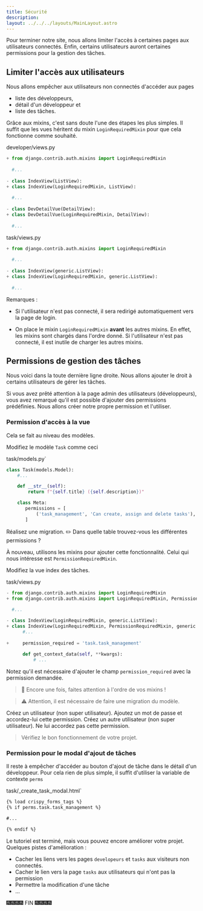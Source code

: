 ```yaml
---
title: Sécurité
description: 
layout: ../../../layouts/MainLayout.astro
---
```


Pour terminer notre site, nous allons limiter l'accès à certaines pages aux utilisateurs connectés. Enfin, certains utilisateurs auront certaines permissions pour la gestion des tâches.

## Limiter l'accès aux utilisateurs

Nous allons empêcher aux utilisateurs non connectés d'accéder aux pages
* liste des développeurs,
* détail d'un développeur et
* liste des tâches.

Grâce aux mixins, c'est sans doute l'une des étapes les plus simples. Il suffit que les vues héritent du mixin `LoginRequiredMixin` pour que cela fonctionne comme souhaité.

<div class="path">developer/views.py</div>

``` python
+ from django.contrib.auth.mixins import LoginRequiredMixin
  
  #...
  
- class IndexView(ListView):
+ class IndexView(LoginRequiredMixin, ListView):
  
  #...
  
- class DevDetailVue(DetailView):
+ class DevDetailVue(LoginRequiredMixin, DetailView):
  
  #...
```

<div class="path">task/views.py</div>

``` python
+ from django.contrib.auth.mixins import LoginRequiredMixin
  
  #...  
  
- class IndexView(generic.ListView):
+ class IndexView(LoginRequiredMixin, generic.ListView):
  
  #...  
```

Remarques :

* Si l'utilisateur n'est pas connecté, il sera redirigé automatiquement vers la page de login.

* On place le mixin `LoginRequiredMixin` **avant** les autres mixins. En effet, les mixins sont chargés dans l'ordre donné. Si l'utilisateur n'est pas connecté, il est inutile de charger les autres mixins.

## Permissions de gestion des tâches

Nous voici dans la toute dernière ligne droite. Nous allons ajouter le droit à certains utilisateurs de gérer les tâches.

Si vous avez prêté attention à la page admin des utilisateurs (développeurs), vous avez remarqué qu'il est possible d'ajouter des permissions prédéfinies. Nous allons créer notre propre permission et l'utiliser.

### Permission d'accès à la vue

Cela se fait au niveau des modèles.

Modifiez le modèle `Task` comme ceci

<div class="path">task/models.py`</div>

``` python
class Task(models.Model):
    #...

    def __str__(self):
        return f"{self.title} ({self.description})"

    class Meta:
       permissions = [
           ('task_management', 'Can create, assign and delete tasks'),
       ]
```

Réalisez une migration. ✏️ Dans quelle table trouvez-vous les différentes permissions ?

À nouveau, utilisons les mixins pour ajouter cette fonctionnalité. Celui qui nous intéresse est `PermissionRequiredMixin`.

Modifiez la vue index des tâches.

<div class="path">task/views.py</div>

```python
- from django.contrib.auth.mixins import LoginRequiredMixin
+ from django.contrib.auth.mixins import LoginRequiredMixin, PermissionRequiredMixin
  
  #...

- class IndexView(LoginRequiredMixin, generic.ListView):
+ class IndexView(LoginRequiredMixin, PermissionRequiredMixin, generic.ListView):
      #...
  
+     permission_required = 'task.task_management'
  
      def get_context_data(self, **kwargs):
          # ...
```

Notez qu'il est nécessaire d'ajouter le champ `permission_required` avec la permission demandée.

> 📃 Encore une fois, faites attention à l'ordre de vos mixins !

> ⚠️ Attention, il est nécessaire de faire une migration du modèle.

Créez un utilisateur (non super utilisateur). Ajoutez un mot de passe et accordez-lui cette permission.
Créez un autre utilisateur (non super utilisateur). Ne lui accordez pas cette permission.

> Vérifiez le bon fonctionnement de votre projet.

### Permission pour le modal d'ajout de tâches

Il reste à empêcher d'accéder au bouton d'ajout de tâche dans le détail d'un développeur. Pour cela rien de plus simple, il suffit d'utiliser la variable de contexte `perms`

<div class="path"> task/_create_task_modal.html`</div>

```html
{% load crispy_forms_tags %}
{% if perms.task.task_management %}

#...

{% endif %}
```

Le tutoriel est terminé, mais vous pouvez encore améliorer votre projet. Quelques pistes d'amélioration : 

* Cacher les liens vers les pages `developeurs` et `tasks` aux visiteurs non connectés.
* Cacher le lien vers la page `tasks` aux utilisateurs qui n'ont pas la permission
* Permettre la modification d'une tâche
* ...

🎆🎆🎆🎆 FIN 🎆🎆🎆🎆
